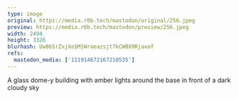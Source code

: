 ```yaml
---
type: image
original: https://media.r0b.tech/mastodon/original/256.jpeg
preview: https://media.r0b.tech/mastodon/preview/256.jpeg
width: 2494
height: 3326
blurhash: Uw865rZxjXo$M}Wraeazsjt7kCWBX9Rjaxof
refs:
  mastodon_media: ['111914672167210535']
---
```


A glass dome-y building with amber lights around the base in front of a dark cloudy sky
